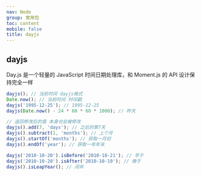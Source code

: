 ```yaml
---
nav: Node
group: 常用包
toc: content
mobile: false
title: dayjs
---
```


## dayjs

Day.js 是一个轻量的 JavaScript 时间日期处理库，和 Moment.js 的 API 设计保持完全一样

```js
dayjs(); // 当前时间 dayjs格式
Date.now(); // 当前时间 时间戳
dayjs('1995-12-25'); // 1995-12-25
dayjs(Date.now() - 24 * 60 * 60 * 1000); // 昨天

// 返回修改后的值 本身也会被修改
dayjs().add(7, 'days'); // 之后的第7天
dayjs().subtract(1, 'months'); // 上个月
dayjs().startOf('months'); // 获取一月初
dayjs().endOf('year'); // 获取一年年末

dayjs('2010-10-20').isBefore('2010-10-21'); // 早于
dayjs('2010-10-20').isAfter('2010-10-19'); // 晚于
dayjs().isLeapYear(); // 闰年
```
